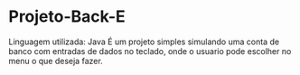 # Projeto-Back-E
Linguagem utilizada: Java
É um projeto simples simulando uma conta de banco com entradas de dados no teclado, onde o usuario pode escolher no menu o que deseja fazer. 
